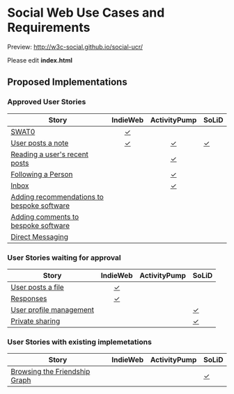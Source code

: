 # Social Web Use Cases and Requirements

Preview: http://w3c-social.github.io/social-ucr/

Please edit **index.html**

## Proposed Implementations

### Approved User Stories

Story | IndieWeb | ActivityPump | SoLiD
------|:--------:|:------------:|:------
[SWAT0](https://www.w3.org/wiki/Socialwg/SWAT0) | [✓](https://github.com/aaronpk/Micropub/blob/master/user-stories/SWAT0.md) | |
[User posts a note](https://www.w3.org/wiki/Socialwg/Social_API/User_stories#User_posts_a_note) | [✓](https://github.com/aaronpk/Micropub/blob/master/user-stories/user-posts-a-note.md) |  [✓](https://github.com/w3c-social/activitypump/blob/master/userstories/user-posts-a-note.md) | [✓](http://ceur-ws.org/Vol-1272/paper_48.pdf) |
[Reading a user's recent posts](https://www.w3.org/wiki/Socialwg/Social_API/User_stories#Reading_a_user.27s_recent_posts) |  | [✓](https://github.com/w3c-social/activitypump/blob/master/userstories/reading-a-users-recent-posts.md) |  |
[Following a Person](https://www.w3.org/wiki/Socialwg/Social_API/User_stories#Following_a_person) |  | [✓](https://github.com/w3c-social/activitypump/blob/master/userstories/following-a-person.md) |  |
[Inbox](https://www.w3.org/wiki/Socialwg/Social_API/User_stories#Inbox) |  | [✓](https://github.com/w3c-social/activitypump/blob/master/userstories/inbox.md) |  |
[Adding recommendations to bespoke software](https://www.w3.org/wiki/Socialwg/Social_API/User_stories#Integration_:_Adding_recommendations_to_bespoke_software) |  |  |  |
[Adding comments to bespoke software](https://www.w3.org/wiki/Socialwg/Social_API/User_stories#Integration_:_Adding_comments_to_bespoke_software) |  |  |  |
[Direct Messaging](https://www.w3.org/wiki/Socialwg/Social_API/User_stories#Direct_Messaging) |  |  |  |

### User Stories waiting for approval

Story | IndieWeb | ActivityPump | SoLiD
------|:--------:|:------------:|:------
[User posts a file](https://www.w3.org/wiki/Socialwg/Social_API/User_stories#User_posts_a_file) | [✓](https://github.com/aaronpk/Micropub/blob/master/user-stories/user-posts-a-file.md) |  |  |
[Responses](https://www.w3.org/wiki/Socialwg/Social_API/User_stories#Responses) | [✓](https://github.com/aaronpk/Micropub/blob/master/user-stories/responses.md) |  |  |
[User profile management](https://www.w3.org/wiki/Socialwg/Social_API/User_stories#User_profile_management) |  |  | [✓](https://github.com/linkeddata/SoLiD/blob/master/UserStories/UserProfileManagement.md)
[Private sharing](https://www.w3.org/wiki/Socialwg/Social_API/User_stories#Private_Sharing) |  |  | [✓](https://github.com/linkeddata/SoLiD/blob/master/UserStories/PrivateSharing.md)


### User Stories with existing implemetations

Story | IndieWeb | ActivityPump | SoLiD
------|:--------:|:------------:|:------
[Browsing the Friendship Graph](https://www.w3.org/wiki/Socialwg/Social_API/User_stories#Browsing_the_Friendship_Graph) | |  |  [✓](http://linkeddata.github.io/profile-editor/#/friends/view?webid=http:%2F%2Fbblfish.net%2Fpeople%2Fhenry%2Fcard%23me)|


